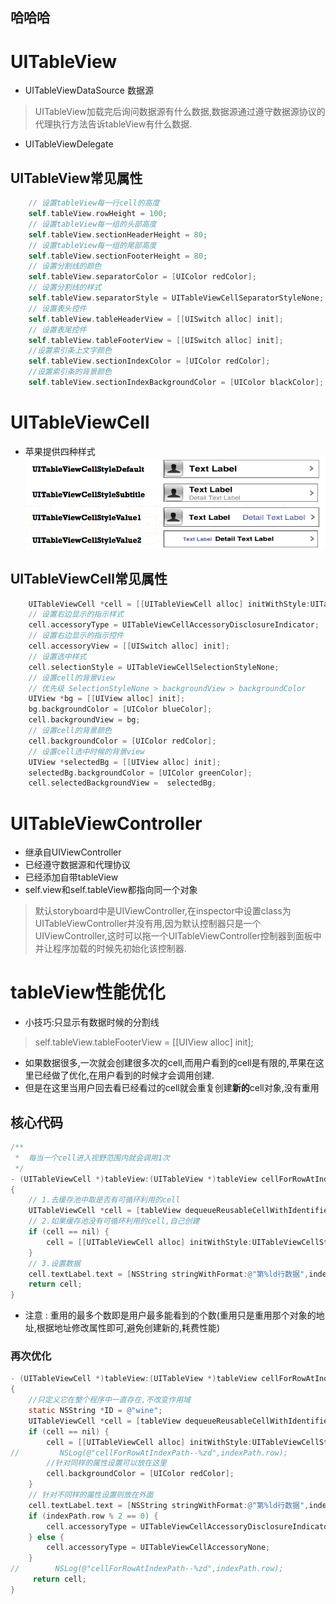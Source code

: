 ## 哈哈哈

# UITableView
* UITableViewDataSource 数据源
> UITableView加载完后询问数据源有什么数据,数据源通过遵守数据源协议的代理执行方法告诉tableView有什么数据.

* UITableViewDelegate

## UITableView常见属性
```objectivec
    // 设置tableView每一行cell的高度
    self.tableView.rowHeight = 100;
    // 设置tableView每一组的头部高度
    self.tableView.sectionHeaderHeight = 80;
    // 设置tableView每一组的尾部高度
    self.tableView.sectionFooterHeight = 80;
    // 设置分割线的颜色
    self.tableView.separatorColor = [UIColor redColor];
    // 设置分割线的样式
    self.tableView.separatorStyle = UITableViewCellSeparatorStyleNone;
    // 设置表头控件
    self.tableView.tableHeaderView = [[UISwitch alloc] init];
    // 设置表尾控件
    self.tableView.tableFooterView = [[UISwitch alloc] init];    
    //设置索引条上文字颜色
    self.tableView.sectionIndexColor = [UIColor redColor];
    //设置索引条的背景颜色
    self.tableView.sectionIndexBackgroundColor = [UIColor blackColor];
```

# UITableViewCell
* 苹果提供四种样式
![](/0107/images/WX20170728-191339.png)

## UITableViewCell常见属性
```objectivec
    UITableViewCell *cell = [[UITableViewCell alloc] initWithStyle:UITableViewCellStyleSubtitle reuseIdentifier:nil];
    // 设置右边显示的指示样式
    cell.accessoryType = UITableViewCellAccessoryDisclosureIndicator;
    // 设置右边显示的指示控件
    cell.accessoryView = [[UISwitch alloc] init];
    // 设置选中样式
    cell.selectionStyle = UITableViewCellSelectionStyleNone;
    // 设置cell的背景View
    // 优先级 SelectionStyleNone > backgroundView > backgroundColor
    UIView *bg = [[UIView alloc] init];
    bg.backgroundColor = [UIColor blueColor];
    cell.backgroundView = bg;
    // 设置cell的背景颜色
    cell.backgroundColor = [UIColor redColor];
    // 设置cell选中时候的背景view
    UIView *selectedBg = [[UIView alloc] init];
    selectedBg.backgroundColor = [UIColor greenColor];
    cell.selectedBackgroundView =  selectedBg;
```

# UITableViewController
* 继承自UIViewController
* 已经遵守数据源和代理协议
* 已经添加自带tableView
* self.view和self.tableView都指向同一个对象
> 默认storyboard中是UIViewController,在inspector中设置class为UITableViewController并没有用,因为默认控制器只是一个UIViewController,这时可以拖一个UITableViewController控制器到面板中并让程序加载的时候先初始化该控制器.

# tableView性能优化
* 小技巧:只显示有数据时候的分割线
> self.tableView.tableFooterView = [[UIView alloc] init];

* 如果数据很多,一次就会创建很多次的cell,而用户看到的cell是有限的,苹果在这里已经做了优化,在用户看到的时候才会调用创建.
* 但是在这里当用户回去看已经看过的cell就会重复创建**新的**cell对象,没有重用

## 核心代码
```objectivec
/**
 *  每当一个cell进入视野范围内就会调用1次
 */
- (UITableViewCell *)tableView:(UITableView *)tableView cellForRowAtIndexPath:(NSIndexPath *)indexPath
{
    // 1.去缓存池中取是否有可循环利用的cell
    UITableViewCell *cell = [tableView dequeueReusableCellWithIdentifier:@"A"];
    // 2.如果缓存池没有可循环利用的cell,自己创建
    if (cell == nil) {
        cell = [[UITableViewCell alloc] initWithStyle:UITableViewCellStyleDefault reuseIdentifier:@"A"];
    }
    // 3.设置数据
    cell.textLabel.text = [NSString stringWithFormat:@"第%ld行数据",indexPath.row];
    return cell;
}
```
* 注意 : 重用的最多个数即是用户最多能看到的个数(重用只是重用那个对象的地址,根据地址修改属性即可,避免创建新的,耗费性能)

### 再次优化
```objectivec
- (UITableViewCell *)tableView:(UITableView *)tableView cellForRowAtIndexPath:(NSIndexPath *)indexPath
{
    //只定义它在整个程序中一直存在,不改变作用域
    static NSString *ID = @"wine";
    UITableViewCell *cell = [tableView dequeueReusableCellWithIdentifier:ID];
    if (cell == nil) {
        cell = [[UITableViewCell alloc] initWithStyle:UITableViewCellStyleDefault reuseIdentifier:ID];
//         NSLog(@"cellForRowAtIndexPath--%zd",indexPath.row);
        //针对同样的属性设置可以放在这里
        cell.backgroundColor = [UIColor redColor];
    }
    // 针对不同样的属性设置则放在外面
    cell.textLabel.text = [NSString stringWithFormat:@"第%ld行数据",indexPath.row];
    if (indexPath.row % 2 == 0) {
        cell.accessoryType = UITableViewCellAccessoryDisclosureIndicator;
    } else {
        cell.accessoryType = UITableViewCellAccessoryNone;
    }
//        NSLog(@"cellForRowAtIndexPath--%zd",indexPath.row);
     return cell;
}
```





